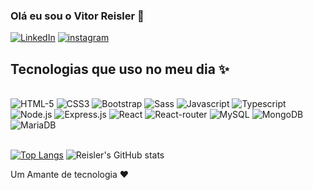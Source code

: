 
### Olá eu sou o Vitor Reisler 👋

[![LinkedIn](https://img.shields.io/badge/LinkedIn-0077B5?style=for-the-badge&logo=linkedin&logoColor=white)](https://www.linkedin.com/in/vitorreisler/) 
[![instagram](https://img.shields.io/badge/Instagram-E4405F?style=for-the-badge&logo=instagram&logoColor=white)](https://www.instagram.com/vi_gr/)

## Tecnologias que uso no meu dia ✨
<div style ="display: inline_block"></br>
<img src="https://img.shields.io/badge/HTML5-E34F26?style=for-the-badge&logo=html5&logoColor=white" alt="HTML-5" />
<img  src="https://img.shields.io/badge/CSS3-1572B6?style=for-the-badge&logo=css3&logoColor=white" alt="CSS3" />
<img  src="https://img.shields.io/badge/Bootstrap-563D7C?style=for-the-badge&logo=bootstrap&logoColor=white" alt="Bootstrap" />
<img  src="https://img.shields.io/badge/Sass-CC6699?style=for-the-badge&logo=sass&logoColor=white" alt="Sass" />
<img  src="https://img.shields.io/badge/JavaScript-F7DF1E?style=for-the-badge&logo=javascript&logoColor=black" alt="Javascript" />
<img  src="https://img.shields.io/badge/TypeScript-007ACC?style=for-the-badge&logo=typescript&logoColor=white" alt="Typescript" />
<img  src="https://img.shields.io/badge/Node.js-43853D?style=for-the-badge&logo=node.js&logoColor=white" alt="Node.js" />
<img  src="https://img.shields.io/badge/Express.js-404D59?style=for-the-badge" alt="Express.js" />
<img  src="https://img.shields.io/badge/React-20232A?style=for-the-badge&logo=react&logoColor=61DAFB" alt="React" />
<img  src="https://img.shields.io/badge/React_Router-CA4245?style=for-the-badge&logo=react-router&logoColor=white" alt="React-router" />
<img  src="https://img.shields.io/badge/MySQL-00000F?style=for-the-badge&logo=mysql&logoColor=white" alt="MySQL" />
<img  src="https://img.shields.io/badge/MongoDB-4EA94B?style=for-the-badge&logo=mongodb&logoColor=white" alt="MongoDB" />
<img  src="https://img.shields.io/badge/MariaDB-003545?style=for-the-badge&logo=mariadb&logoColor=white" alt="MariaDB" />
</div> </br>

[![Top Langs](https://github-readme-stats.vercel.app/api/top-langs/?username=vitorreisler&layout=donut)](https://github.com/vitorreisler/github-readme-stats)
![Reisler's GitHub stats](https://github-readme-stats.vercel.app/api?username=vitorreisler&show_icons=true&theme=tokyonight)


Um Amante de tecnologia ❤️



